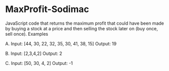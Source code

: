 # MaxProfit-Sodimac
 JavaScript code that returns the maximum profit that could have been made by buying a stock at a price and then selling 
 the stock later on (buy once, sell once). 
 Examples
 
 A. Input: [44, 30, 22, 32, 35, 30, 41, 38, 15]
   Output: 19

B. Input: [2,3,4,2]
   Output: 2

C. Input: [50, 30, 4, 2]
   Output: -1
